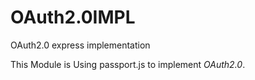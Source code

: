 # OAuth2.0IMPL
OAuth2.0 express implementation

This Module is Using passport.js to implement *OAuth2.0*.
